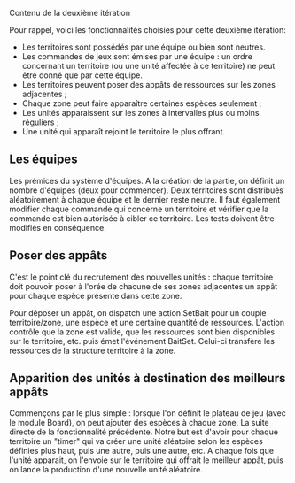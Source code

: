 Contenu de la deuxième itération

Pour rappel, voici les fonctionnalités choisies pour cette deuxième itération:

- Les territoires sont possédés par une équipe ou bien sont neutres.
- Les commandes de jeux sont émises par une équipe : un ordre concernant un territoire (ou une unité affectée à ce territoire) ne peut être donné que par cette équipe.
- Les territoires peuvent poser des appâts de ressources sur les zones adjacentes ;
- Chaque zone peut faire apparaître certaines espèces seulement ;
- Les unités apparaissent sur les zones à intervalles plus ou moins réguliers ;
- Une unité qui apparaît rejoint le territoire le plus offrant.


## Les équipes

Les prémices du système d'équipes. A la création de la partie, on définit un nombre d'équipes (deux pour commencer). Deux territoires sont distribués aléatoirement à chaque équipe et le dernier reste neutre.
Il faut également modifier chaque commande qui concerne un territoire et vérifier que la commande est bien autorisée à cibler ce territoire. Les tests doivent être modifiés en conséquence.


## Poser des appâts

C'est le point clé du recrutement des nouvelles unités : chaque territoire doit pouvoir poser à l'orée de chacune de ses zones adjacentes un appât pour chaque espèce présente dans cette zone.

Pour déposer un appât, on dispatch une action SetBait pour un couple territoire/zone, une espèce et une certaine quantité de ressources.
L'action contrôle que la zone est valide, que les ressources sont bien disponibles sur le territoire, etc. puis émet l'événement BaitSet.
Celui-ci transfère les ressources de la structure territoire à la zone.


## Apparition des unités à destination des meilleurs appâts

Commençons par le plus simple : lorsque l'on définit le plateau de jeu (avec le module Board), on peut ajouter des espèces à chaque zone.
La suite directe de la fonctionnalité précédente. Notre but est d'avoir pour chaque territoire un "timer" qui va créer une unité aléatoire selon les espèces définies plus haut, puis une autre, puis une autre, etc.
A chaque fois que l'unité apparait, on l'envoie sur le territoire qui offrait le meilleur appât, puis on lance la production d'une nouvelle unité aléatoire.
